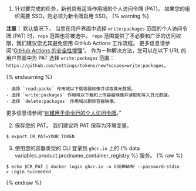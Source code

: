 1. 针对要完成的任务，新创具有适当作用域的个人访问令牌 (PAT)。 如果您的组织需要 SSO，则必须为新令牌启用 SSO。
  {% warning %}

  **注意：** 默认情况下， 当您在用户界面中选择 `write:packages` 范围的个人访问令牌 (PAT) 时，`repo` 范围也将被选中。 `repo` 范围提供了不必要和广泛的访问权限，我们建议您尤其避免使用 GitHub Actions 工作流程。 更多信息请参阅“[GitHub Actions 的安全性增强](/actions/getting-started-with-github-actions/security-hardening-for-github-actions#considering-cross-repository-access)”。 作为一种解决方法，您可以在以下 URL 的用户界面中为 PAT 选择 `write:packages` 范围：`https://github.com/settings/tokens/new?scopes=write:packages`。

  {% endwarning %}

    - 选择 `read:packs` 作用域以下载容器映像并读取其元数据。
    - 选择 `write:packages` 作用域以下载和上传容器映像并读取和写入其元数据。
    - 选择 `delete:packages` 作用域以删除容器映像。

  更多信息请参阅“[创建用于命令行的个人访问令牌](/github/authenticating-to-github/creating-a-personal-access-token-for-the-command-line)。”

2. 保存您的 PAT。 我们建议将 PAT 保存为环境变量。
  ```shell
  $ export CR_PAT=YOUR_TOKEN
  ```
3. 使用您的容器类型的 CLI 登录到
`ghcr.io` 上的 {% data variables.product.prodname_container_registry %} 服务。
  {% raw %}
  ```shell
  $ echo $CR_PAT | docker login ghcr.io -u USERNAME --password-stdin
  > Login Succeeded
  ```
  {% endraw %}
